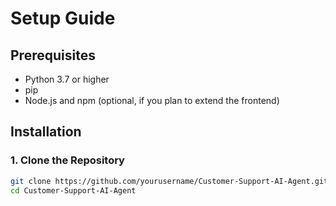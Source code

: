 # Setup Guide

## Prerequisites

- Python 3.7 or higher
- pip
- Node.js and npm (optional, if you plan to extend the frontend)

## Installation

### 1. Clone the Repository

```bash
git clone https://github.com/yourusername/Customer-Support-AI-Agent.git
cd Customer-Support-AI-Agent
